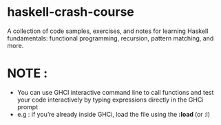 # haskell-crash-course
A collection of code samples, exercises, and notes for learning Haskell fundamentals: functional programming, recursion, pattern matching, and more.
# NOTE :
+ You can use GHCI interactive command line to call functions and test your code interactively by typing expressions directly in the GHCi prompt 
+ e.g : if you’re already inside GHCi, load the file using the <b>:load </b> (or :l)